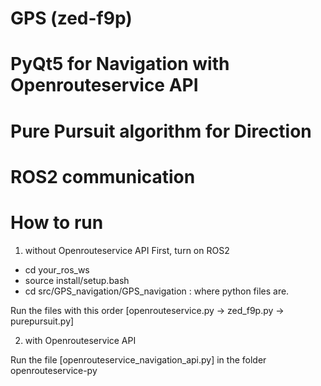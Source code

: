 # GPS (zed-f9p)
# PyQt5 for Navigation with Openrouteservice API
# Pure Pursuit algorithm for Direction
# ROS2 communication

# How to run
1. without Openrouteservice API
First, turn on ROS2
- cd your_ros_ws
- source install/setup.bash
- cd src/GPS_navigation/GPS_navigation : where python files are.

Run the files with this order
[openrouteservice.py -> zed_f9p.py -> purepursuit.py]

2. with Openrouteservice API

Run the file [openrouteservice_navigation_api.py] in the folder openrouteservice-py
